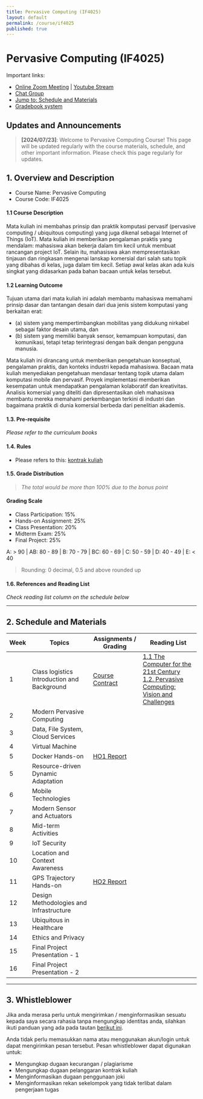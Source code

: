 ```yaml
---
title: Pervasive Computing (IF4025)
layout: default
permalink: /course/if4025
published: true
---
```


# Pervasive Computing (IF4025)

Important links:
- [Online Zoom Meeting](https://csueb.zoom.us/j/81876160253) | [Youtube Stream]()
- [Chat Group](https://chat.whatsapp.com/H0iIvh650gn4EmvE1689So)
- [Jump to: Schedule and Materials](#2-schedule-and-materials)
- [Gradebook system](https://gradebook.mctm.web.id)

## Updates and Announcements
> **[2024/07/23]**: Welcome to Pervasive Computing Course! This page will be updated regularly with the course materials, schedule, and other important information. Please check this page regularly for updates.

## 1. Overview and Description
* Course Name: Pervasive Computing
* Course Code: IF4025

#### 1.1 Course Description
Mata kuliah ini membahas prinsip dan praktik komputasi pervasif (pervasive computing / ubiquitous computing) yang juga dikenal sebagai Internet of Things (IoT). Mata kuliah ini memberikan pengalaman praktis yang mendalam: mahasiswa akan bekerja dalam tim kecil untuk membuat rancangan project IoT. Selain itu, mahasiswa akan mempresentasikan tinjauan dan ringkasan mengenai lanskap komersial dari salah satu topik yang dibahas di kelas, juga dalam tim kecil. Setiap awal kelas akan ada kuis singkat yang didasarkan pada bahan bacaan untuk kelas tersebut.

#### 1.2 Learning Outcome
Tujuan utama dari mata kuliah ini adalah membantu mahasiswa memahami prinsip dasar dan tantangan desain dari dua jenis sistem komputasi yang berkaitan erat:
- (a) sistem yang mempertimbangkan mobilitas yang didukung nirkabel sebagai faktor desain utama, dan
- (b) sistem yang memiliki banyak sensor, kemampuan komputasi, dan komunikasi, tetapi tetap terintegrasi dengan baik dengan pengguna manusia.

Mata kuliah ini dirancang untuk memberikan pengetahuan konseptual, pengalaman praktis, dan konteks industri kepada mahasiswa. Bacaan mata kuliah menyediakan pengetahuan mendasar tentang topik utama dalam komputasi mobile dan pervasif. Proyek implementasi memberikan kesempatan untuk mendapatkan pengalaman kolaboratif dan kreativitas. Analisis komersial yang diteliti dan dipresentasikan oleh mahasiswa membantu mereka memahami perkembangan terkini di industri dan bagaimana praktik di dunia komersial berbeda dari penelitian akademis.

#### 1.3. Pre-requisite

_Please refer to the curriculum books_

#### 1.4. Rules
- Please refers to this: [kontrak kuliah](/course/rules)

#### 1.5. Grade Distribution

> *The total would be more than 100% due to the bonus point*

#### Grading Scale
- Class Participation: 15%
- Hands-on Assignment: 25%
- Class Presentation: 20%
- Midterm Exam: 25%
- Final Project: 25%

A: > 90 | AB: 80 - 89 | B: 70 - 79 | BC: 60 - 69 | C: 50 - 59 | D: 40 - 49 | E: < 40
> Rounding: 0 decimal, 0.5 and above rounded up




#### 1.6. References and Reading List
_Check reading list column on the schedule below_

---

## 2. Schedule and Materials

| Week | Topics                                         | Assignments / Grading | Reading List                                                                                                                                                                                                                          |
| ---- | ---------------------------------------------- | --------------------- | ------------------------------------------------------------------------------------------------------------------------------------------------------------------------------------------------------------------------------------- |
| 1    | Class logistics<br>Introduction and Background | [Course Contract]()   | [1.1 The Computer for the 21st Century](https://www.cs.cmu.edu/~15-821/assets/READINGS/PAPERS/weiser1991.pdf)<br>[1.2. Pervasive Computing: Vision and Challenges](https://www.cs.cmu.edu/~15-821/assets/READINGS/PAPERS/satya2001.pdf) |
| 2    | Modern Pervasive Computing                     |                       |                                                                                                                                                                                                                                       |
| 3    | Data, File System, Cloud Services              |                       |                                                                                                                                                                                                                                       |
| 4    | Virtual Machine                                |                       |                                                                                                                                                                                                                                       |
| 5    | Docker Hands-on                                | [HO1 Report]()        |                                                                                                                                                                                                                                       |
| 5    | Resource-driven Dynamic Adaptation             |                       |                                                                                                                                                                                                                                       |
| 6    | Mobile Technologies                            |                       |                                                                                                                                                                                                                                       |
| 7    | Modern Sensor and Actuators                    |                       |                                                                                                                                                                                                                                       |
| 8    | Mid-term Activities                            |                       |                                                                                                                                                                                                                                       |
| 9    | IoT Security                                   |                       |                                                                                                                                                                                                                                       |
| 10   | Location and Context Awareness                 |                       |                                                                                                                                                                                                                                       |
| 11   | GPS Trajectory Hands-on                        | [HO2 Report]()        |                                                                                                                                                                                                                                       |
| 12   | Design Methodologies and Infrastructure        |                       |                                                                                                                                                                                                                                       |
| 13   | Ubiquitous in Healthcare                       |                       |                                                                                                                                                                                                                                       |
| 14   | Ethics and Privacy                             |                       |                                                                                                                                                                                                                                       |
| 15   | Final Project Presentation - 1                 |                       |                                                                                                                                                                                                                                       |
| 16   | Final Project Presentation - 2                 |                       |                                                                                                                                                                                                                                       |


---
## 3. Whistleblower
Jika anda merasa perlu untuk mengirimkan / menginformasikan sesuatu kepada saya secara rahasia tanpa mengungkap identitas anda, silahkan ikuti panduan yang ada pada tautan [berikut ini](/contact/anon).

Anda tidak perlu memasukkan nama atau menggunakan akun/login untuk dapat mengirimkan pesan tersebut. Pesan whistleblower dapat digunakan untuk:
- Mengungkap dugaan kecurangan / plagiarisme
- Mengungkap dugaan pelanggaran kontrak kuliah
- Menginformasikan dugaan penggunaan joki
- Menginformasikan rekan sekelompok yang tidak terlibat dalam pengerjaan tugas
